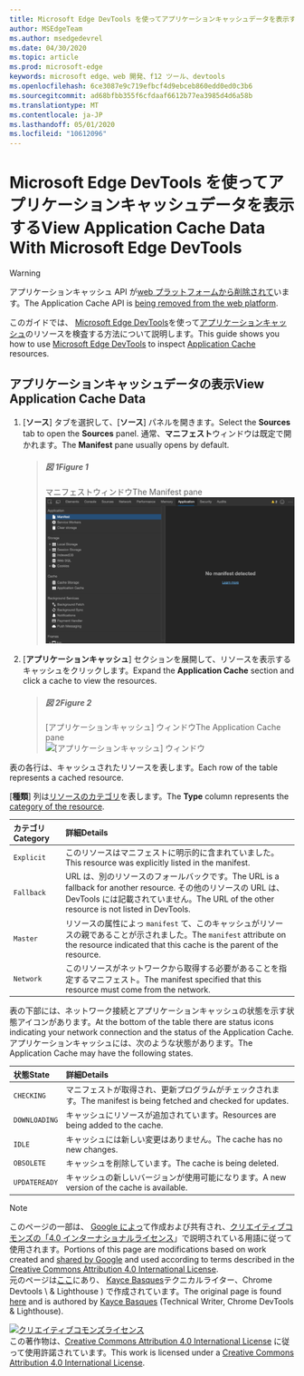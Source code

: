 ```yaml
---
title: Microsoft Edge DevTools を使ってアプリケーションキャッシュデータを表示する
author: MSEdgeTeam
ms.author: msedgedevrel
ms.date: 04/30/2020
ms.topic: article
ms.prod: microsoft-edge
keywords: microsoft edge、web 開発、f12 ツール、devtools
ms.openlocfilehash: 6ce3087e9c719efbcf4d9ebceb860edd0ed0c3b6
ms.sourcegitcommit: ad68bfbb355f6cfdaaf6612b77ea3985d4d6a58b
ms.translationtype: MT
ms.contentlocale: ja-JP
ms.lasthandoff: 05/01/2020
ms.locfileid: "10612096"
---
```

<!-- Copyright Kayce Basques 

   Licensed under the Apache License, Version 2.0 (the "License");
   you may not use this file except in compliance with the License.
   You may obtain a copy of the License at

       https://www.apache.org/licenses/LICENSE-2.0

   Unless required by applicable law or agreed to in writing, software
   distributed under the License is distributed on an "AS IS" BASIS,
   WITHOUT WARRANTIES OR CONDITIONS OF ANY KIND, either express or implied.
   See the License for the specific language governing permissions and
   limitations under the License.  -->  





# <span data-ttu-id="07d6a-103">Microsoft Edge DevTools を使ってアプリケーションキャッシュデータを表示する</span><span class="sxs-lookup"><span data-stu-id="07d6a-103">View Application Cache Data With Microsoft Edge DevTools</span></span>   



> [!WARNING]
> <span data-ttu-id="07d6a-104">アプリケーションキャッシュ API が[web プラットフォームから削除されて][HTMLStandardOfflineWebApplications]います。</span><span class="sxs-lookup"><span data-stu-id="07d6a-104">The Application Cache API is [being removed from the web platform][HTMLStandardOfflineWebApplications].</span></span>  

<span data-ttu-id="07d6a-105">このガイドでは、 [Microsoft Edge DevTools][MicrosoftEdgeDevTools]を使って[アプリケーションキャッシュ][MDNWebAPIsWindowApplicationCache]のリソースを検査する方法について説明します。</span><span class="sxs-lookup"><span data-stu-id="07d6a-105">This guide shows you how to use [Microsoft Edge DevTools][MicrosoftEdgeDevTools] to inspect [Application Cache][MDNWebAPIsWindowApplicationCache] resources.</span></span>  

## <span data-ttu-id="07d6a-106">アプリケーションキャッシュデータの表示</span><span class="sxs-lookup"><span data-stu-id="07d6a-106">View Application Cache Data</span></span>   

1.  <span data-ttu-id="07d6a-107">[**ソース**] タブを選択して、[**ソース**] パネルを開きます。</span><span class="sxs-lookup"><span data-stu-id="07d6a-107">Select the **Sources** tab to open the **Sources** panel.</span></span>  <span data-ttu-id="07d6a-108">通常、**マニフェスト**ウィンドウは既定で開かれます。</span><span class="sxs-lookup"><span data-stu-id="07d6a-108">The **Manifest** pane usually opens by default.</span></span>  
    
    > ##### <span data-ttu-id="07d6a-109">図 1</span><span class="sxs-lookup"><span data-stu-id="07d6a-109">Figure 1</span></span>  
    > <span data-ttu-id="07d6a-110">マニフェストウィンドウ</span><span class="sxs-lookup"><span data-stu-id="07d6a-110">The Manifest pane</span></span>  
    > ![マニフェストウィンドウ][ImageManifestPane]  

1.  <span data-ttu-id="07d6a-112">[**アプリケーションキャッシュ**] セクションを展開して、リソースを表示するキャッシュをクリックします。</span><span class="sxs-lookup"><span data-stu-id="07d6a-112">Expand the **Application Cache** section and click a cache to view the resources.</span></span>  
    
    > ##### <span data-ttu-id="07d6a-113">図 2</span><span class="sxs-lookup"><span data-stu-id="07d6a-113">Figure 2</span></span>  
    > <span data-ttu-id="07d6a-114">[アプリケーションキャッシュ] ウィンドウ</span><span class="sxs-lookup"><span data-stu-id="07d6a-114">The Application Cache pane</span></span>  
    > ![[アプリケーションキャッシュ] ウィンドウ][ImageApplicationCachePane]  

<span data-ttu-id="07d6a-116">表の各行は、キャッシュされたリソースを表します。</span><span class="sxs-lookup"><span data-stu-id="07d6a-116">Each row of the table represents a cached resource.</span></span>  

<span data-ttu-id="07d6a-117">[**種類**] 列は[リソースのカテゴリ][MDNHTMLResourcesInAnApplicationCache]を表します。</span><span class="sxs-lookup"><span data-stu-id="07d6a-117">The **Type** column represents the [category of the resource][MDNHTMLResourcesInAnApplicationCache].</span></span>  

| <span data-ttu-id="07d6a-118">カテゴリ</span><span class="sxs-lookup"><span data-stu-id="07d6a-118">Category</span></span> | <span data-ttu-id="07d6a-119">詳細</span><span class="sxs-lookup"><span data-stu-id="07d6a-119">Details</span></span> |  
|:--- |:--- |  
| `Explicit` | <span data-ttu-id="07d6a-120">このリソースはマニフェストに明示的に含まれていました。</span><span class="sxs-lookup"><span data-stu-id="07d6a-120">This resource was explicitly listed in the manifest.</span></span> |  
| `Fallback` | <span data-ttu-id="07d6a-121">URL は、別のリソースのフォールバックです。</span><span class="sxs-lookup"><span data-stu-id="07d6a-121">The URL is a fallback for another resource.</span></span>  <span data-ttu-id="07d6a-122">その他のリソースの URL は、DevTools には記載されていません。</span><span class="sxs-lookup"><span data-stu-id="07d6a-122">The URL of the other resource is not listed in DevTools.</span></span> |  
| `Master` | <span data-ttu-id="07d6a-123">リソースの属性によっ `manifest` て、このキャッシュがリソースの親であることが示されました。</span><span class="sxs-lookup"><span data-stu-id="07d6a-123">The `manifest` attribute on the resource indicated that this cache is the parent of the resource.</span></span> |  
| `Network` | <span data-ttu-id="07d6a-124">このリソースがネットワークから取得する必要があることを指定するマニフェスト。</span><span class="sxs-lookup"><span data-stu-id="07d6a-124">The manifest specified that this resource must come from the network.</span></span> |  

<span data-ttu-id="07d6a-125">表の下部には、ネットワーク接続とアプリケーションキャッシュの状態を示す状態アイコンがあります。</span><span class="sxs-lookup"><span data-stu-id="07d6a-125">At the bottom of the table there are status icons indicating your network connection and the status of the Application Cache.</span></span>  <span data-ttu-id="07d6a-126">アプリケーションキャッシュには、次のような状態があります。</span><span class="sxs-lookup"><span data-stu-id="07d6a-126">The Application Cache may have the following states.</span></span>  

| <span data-ttu-id="07d6a-127">状態</span><span class="sxs-lookup"><span data-stu-id="07d6a-127">State</span></span> | <span data-ttu-id="07d6a-128">詳細</span><span class="sxs-lookup"><span data-stu-id="07d6a-128">Details</span></span> |  
|:--- |:--- |  
| `CHECKING` | <span data-ttu-id="07d6a-129">マニフェストが取得され、更新プログラムがチェックされます。</span><span class="sxs-lookup"><span data-stu-id="07d6a-129">The manifest is being fetched and checked for updates.</span></span> |  
| `DOWNLOADING` | <span data-ttu-id="07d6a-130">キャッシュにリソースが追加されています。</span><span class="sxs-lookup"><span data-stu-id="07d6a-130">Resources are being added to the cache.</span></span> |  
| `IDLE` | <span data-ttu-id="07d6a-131">キャッシュには新しい変更はありません。</span><span class="sxs-lookup"><span data-stu-id="07d6a-131">The cache has no new changes.</span></span> |  
| `OBSOLETE` | <span data-ttu-id="07d6a-132">キャッシュを削除しています。</span><span class="sxs-lookup"><span data-stu-id="07d6a-132">The cache is being deleted.</span></span> |  
| `UPDATEREADY` |  <span data-ttu-id="07d6a-133">キャッシュの新しいバージョンが使用可能になります。</span><span class="sxs-lookup"><span data-stu-id="07d6a-133">A new version of the cache is available.</span></span> |  

<!--   -->  



<!-- image links -->  

[ImageManifestPane]: /microsoft-edge/devtools-guide-chromium/media/storage-application-manifest.msft.png "図 1: [マニフェスト] ウィンドウ"  
[ImageApplicationCachePane]: /microsoft-edge/devtools-guide-chromium/media/storage-cache-pane-cache-storage-resources.msft.png "図 2: アプリケーションキャッシュのウィンドウ"  

<!-- links -->  

[MicrosoftEdgeDevTools]: /microsoft-edge/devtools-guide-chromium "Microsoft Edge (Chromium) 開発者ツール"  

[HTMLStandardOfflineWebApplications]: https://html.spec.whatwg.org/multipage/offline.html#offline "オフライン Web アプリケーション-HTML 標準"  

[MDNHTMLResourcesInAnApplicationCache]: https://developer.mozilla.org/docs/Web/HTML/Using_the_application_cache#Resources_in_an_application_cache "アプリケーションキャッシュのリソース |MDN"  
[MDNWebAPIsWindowApplicationCache]: https://developer.mozilla.org/docs/Web/API/Window/applicationCache "Window. applicationCache-Web Api |MDN"  

> [!NOTE]
> <span data-ttu-id="07d6a-140">このページの一部は、 [Google によっ][GoogleSitePolicies]て作成および共有され、[クリエイティブコモンズの「4.0 インターナショナルライセンス][CCA4IL]」で説明されている用語に従って使用されます。</span><span class="sxs-lookup"><span data-stu-id="07d6a-140">Portions of this page are modifications based on work created and [shared by Google][GoogleSitePolicies] and used according to terms described in the [Creative Commons Attribution 4.0 International License][CCA4IL].</span></span>  
> <span data-ttu-id="07d6a-141">元のページは[ここ](https://developers.google.com/web/tools/chrome-devtools/storage/applicationcache)にあり、 [Kayce Basques][KayceBasques]テクニカルライター、Chrome Devtools \ & Lighthouse \) で作成されています。</span><span class="sxs-lookup"><span data-stu-id="07d6a-141">The original page is found [here](https://developers.google.com/web/tools/chrome-devtools/storage/applicationcache) and is authored by [Kayce Basques][KayceBasques] \(Technical Writer, Chrome DevTools \& Lighthouse\).</span></span>  

[![クリエイティブコモンズライセンス][CCby4Image]][CCA4IL]  
<span data-ttu-id="07d6a-143">この著作物は、[Creative Commons Attribution 4.0 International License][CCA4IL] に従って使用許諾されています。</span><span class="sxs-lookup"><span data-stu-id="07d6a-143">This work is licensed under a [Creative Commons Attribution 4.0 International License][CCA4IL].</span></span>  

[CCA4IL]: https://creativecommons.org/licenses/by/4.0  
[CCby4Image]: https://i.creativecommons.org/l/by/4.0/88x31.png  
[GoogleSitePolicies]: https://developers.google.com/terms/site-policies  
[KayceBasques]: https://developers.google.com/web/resources/contributors/kaycebasques  
